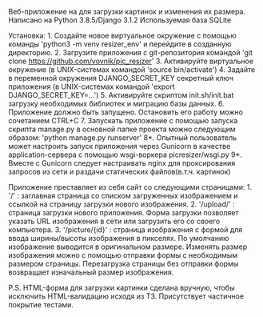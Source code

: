 Веб-приложение на для загрузки картинок и изменения их размера.
Написано на Python 3.8.5/Django 3.1.2
Используемая база SQLite 

Установка:
	1. Создайте новое виртуальное окружение с помощью команды 'python3 -m venv resizer_env' и перейдите в созданную директорию.
	2. Загрузите приложения с git-репозитория командой 'git clone https://github.com/vovnik/pic_resizer'
	3. Активируйте виртуальное окружение (в UNIX-системах командой 'source bin/activate')
	4. Задайте в переменной окружения DJANGO_SECRET_KEY секретный ключ приложения (в UNIX-системах командой 'export DJANGO_SECRET_KEY=...')
	5. Активируйте скриптом init.sh/init.bat загрузку необходимых библиотек и миграцию базы данных.
	6. Приложение должно быть запущено. Остановить его работу можно сочетанием CTRL+C
	7. Запускать приложение с помощью запуска скрипта manage.py в основной папке проекта можно следующим образом: 'python manage.py runserver'
	8*. Опытный пользователь может настроить запуск приложения через Gunicorn в качестве application-сервера с помощью wsgi-воркера picresizer/wsgi.py
	9*. Вместе с Gunicorn следует настраивать nginx для проксирования запросов из сети и раздачи статических файлов(в.т.ч. картинок) 

Приложение преставляет из себя сайт со следующими страницами:
	1. '/' : заглавная страница со списком загруженных изображением и ссылкой на страницу загрузки нового изображения.
	2. '/upload/' : страница загрузки нового приложения. Форма загрузки позволяет указать URL изображения в сети или загрузить его со своего компьютера.
	3. '/picture/{id}' : страница изображения с формой для ввода ширины/высоты изображения в пикселях. По умолчанию изображение выводится в оригинальном размере. Изменять размер изображения можно с помощью отправки формы с необходимым размером страницы. Перезагрузка страницы без отправки формы возвращает изначальный размер изображения.
	
P.S. HTML-форма для загрузки картинки сделана вручную, чтобы исключить HTML-валидацию исходя из ТЗ.
     Присутствует частичное покрытие тестами.
